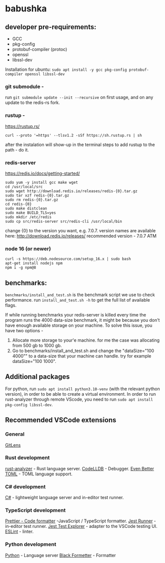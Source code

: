 # babushka

## developer pre-requirements:

 - GCC
 - pkg-config
 - protobuf-compiler (protoc)
 - openssl
 - libssl-dev

Installation for ubuntu:
`sudo apt install -y gcc pkg-config protobuf-compiler openssl libssl-dev`

### git submodule -

run `git submodule update --init --recursive` on first usage, and on any update to the redis-rs fork.

### rustup -

https://rustup.rs/

```
curl --proto '=https' --tlsv1.2 -sSf https://sh.rustup.rs | sh
```

after the instalation will show-up in the terminal steps to add rustup to the path - do it.

### redis-server

https://redis.io/docs/getting-started/

```
sudo yum -y install gcc make wget
cd /usr/local/src
sudo wget http://download.redis.io/releases/redis-{0}.tar.gz
sudo tar xzf redis-{0}.tar.gz
sudo rm redis-{0}.tar.gz
cd redis-{0}
sudo make distclean
sudo make BUILD_TLS=yes
sudo mkdir /etc/redis
sudo cp src/redis-server src/redis-cli /usr/local/bin
```

change {0} to the version you want, e.g. 7.0.7. version names are available here: http://download.redis.io/releases/
recommended version - 7.0.7 ATM

### node 16 (or newer)

```
curl -s https://deb.nodesource.com/setup_16.x | sudo bash
apt-get install nodejs npm
npm i -g npm@8
```

## benchmarks:

`benchmarks/install_and_test.sh` is the benchmark script we use to check performance. run `install_and_test.sh -h` to get the full list of available flags.

If while running benchmarks your redis-server is killed every time the program runs the 4000 data-size benchmark, it might be because you don't have enough available storage on your machine.
To solve this issue, you have two options -

1. Allocate more storage to your'e machine. for me the case was allocating from 500 gb to 1000 gb.
2. Go to benchmarks/install_and_test.sh and change the "dataSize="100 4000"" to a data-size that your machine can handle. try for example dataSize="100 1000".

## Additional packages

For python, run `sudo apt install python3.10-venv` (with the relevant python version), in order to be able to create a virtual environment.
In order to run rust-analyzer through remote VScode, you need to run `sudo apt install pkg-config libssl-dev`.

## Recommended VSCode extensions

### General

[GitLens](https://marketplace.visualstudio.com/items?itemName=eamodio.gitlens)

### Rust development

[rust-analyzer](https://marketplace.visualstudio.com/items?itemName=rust-lang.rust-analyzer) - Rust language server.
[CodeLLDB](https://marketplace.visualstudio.com/items?itemName=vadimcn.vscode-lldb) - Debugger.
[Even Better TOML](https://marketplace.visualstudio.com/items?itemName=tamasfe.even-better-toml) - TOML language support.

### C# development

[C#](https://marketplace.visualstudio.com/items?itemName=ms-dotnettools.csharp) - lightweight language server and in-editor test runner.

### TypeScript development

[Prettier - Code formatter](https://marketplace.visualstudio.com/items?itemName=esbenp.prettier-vscode) -JavaScript / TypeScript formatter.
[Jest Runner](https://marketplace.visualstudio.com/items?itemName=firsttris.vscode-jest-runner) - in-editor test runner.
[Jest Test Explorer](https://marketplace.visualstudio.com/items?itemName=kavod-io.vscode-jest-test-adapter) - adapter to the VSCode testing UI.
[ESLint](https://marketplace.visualstudio.com/items?itemName=dbaeumer.vscode-eslint) - linter.

### Python development

[Python](https://marketplace.visualstudio.com/items?itemName=ms-python.python) - Language server
[Black Formetter](https://marketplace.visualstudio.com/items?itemName=ms-python.black-formatter) - Formatter
